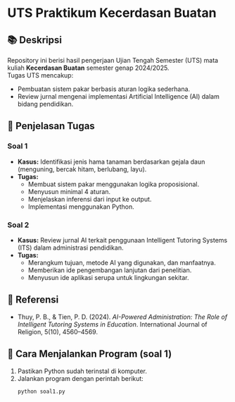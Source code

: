 # UTS Praktikum Kecerdasan Buatan

## 📚 Deskripsi
Repository ini berisi hasil pengerjaan Ujian Tengah Semester (UTS) mata kuliah **Kecerdasan Buatan** semester genap 2024/2025.  
Tugas UTS mencakup:
- Pembuatan sistem pakar berbasis aturan logika sederhana.
- Review jurnal mengenai implementasi Artificial Intelligence (AI) dalam bidang pendidikan.

## 🧠 Penjelasan Tugas
### Soal 1
- **Kasus:** Identifikasi jenis hama tanaman berdasarkan gejala daun (menguning, bercak hitam, berlubang, layu).
- **Tugas:** 
  - Membuat sistem pakar menggunakan logika proposisional.
  - Menyusun minimal 4 aturan.
  - Menjelaskan inferensi dari input ke output.
  - Implementasi menggunakan Python.

### Soal 2
- **Kasus:** Review jurnal AI terkait penggunaan Intelligent Tutoring Systems (ITS) dalam administrasi pendidikan.
- **Tugas:** 
  - Merangkum tujuan, metode AI yang digunakan, dan manfaatnya.
  - Memberikan ide pengembangan lanjutan dari penelitian.
  - Menyusun ide aplikasi serupa untuk lingkungan sekitar.

## 📖 Referensi
- Thuy, P. B., & Tien, P. D. (2024). *AI-Powered Administration: The Role of Intelligent Tutoring Systems in Education*. International Journal of Religion, 5(10), 4560–4569.

## 🚀 Cara Menjalankan Program (soal 1)
1. Pastikan Python sudah terinstal di komputer.
2. Jalankan program dengan perintah berikut:
   ```bash
   python soal1.py
